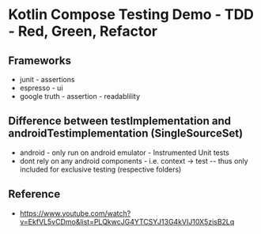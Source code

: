 # Kotlin Compose Testing Demo - TDD - Red, Green, Refactor

## Frameworks
- junit - assertions
- espresso - ui
- google truth - assertion - readablility

## Difference between testImplementation and androidTestimplementation (SingleSourceSet)
- android - only run on android emulator - Instrumented Unit tests
- dont rely on any android components - i.e. context -> test
-- thus only included for exclusive testing (respective folders)


## Reference
- https://www.youtube.com/watch?v=EkfVL5vCDmo&list=PLQkwcJG4YTCSYJ13G4kVIJ10X5zisB2Lq